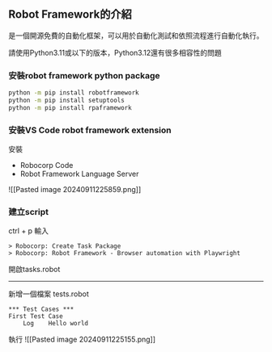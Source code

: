 
## Robot Framework的介紹

是一個開源免費的自動化框架，可以用於自動化測試和依照流程進行自動化執行。

請使用Python3.11或以下的版本，Python3.12還有很多相容性的問題
### 安裝robot framework python package
``` bash
python -m pip install robotframework
python -m pip install setuptools
python -m pip install rpaframework
```

### 安裝VS Code robot framework extension

安裝
- Robocorp Code
- Robot Framework Language Server

![[Pasted image 20240911225859.png]]

### 建立script

ctrl + p 輸入
```
> Robocorp: Create Task Package
> Robocorp: Robot Framework - Browser automation with Playwright
```

開啟tasks.robot






---
新增一個檔案 tests.robot

``` robot
*** Test Cases ***
First Test Case
    Log    Hello world
```

執行
![[Pasted image 20240911225155.png]]
